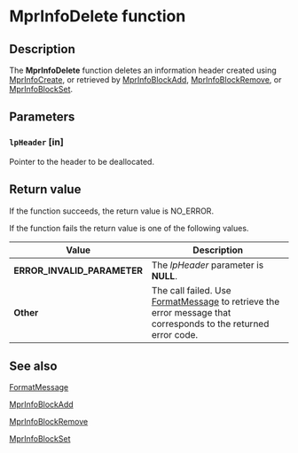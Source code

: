 # MprInfoDelete function

## Description

The
**MprInfoDelete** function deletes an information header created using
[MprInfoCreate](https://learn.microsoft.com/windows/desktop/api/mprapi/nf-mprapi-mprinfocreate), or retrieved by
[MprInfoBlockAdd](https://learn.microsoft.com/windows/desktop/api/mprapi/nf-mprapi-mprinfoblockadd),
[MprInfoBlockRemove](https://learn.microsoft.com/windows/desktop/api/mprapi/nf-mprapi-mprinfoblockremove), or
[MprInfoBlockSet](https://learn.microsoft.com/windows/desktop/api/mprapi/nf-mprapi-mprinfoblockset).

## Parameters

### `lpHeader` [in]

Pointer to the header to be deallocated.

## Return value

If the function succeeds, the return value is NO_ERROR.

If the function fails the return value is one of the following values.

| Value | Description |
| --- | --- |
| **ERROR_INVALID_PARAMETER** | The *lpHeader* parameter is **NULL**. |
| **Other** | The call failed. Use [FormatMessage](https://learn.microsoft.com/windows/desktop/api/winbase/nf-winbase-formatmessage) to retrieve the error message that corresponds to the returned error code. |

## See also

[FormatMessage](https://learn.microsoft.com/windows/desktop/api/winbase/nf-winbase-formatmessage)

[MprInfoBlockAdd](https://learn.microsoft.com/windows/desktop/api/mprapi/nf-mprapi-mprinfoblockadd)

[MprInfoBlockRemove](https://learn.microsoft.com/windows/desktop/api/mprapi/nf-mprapi-mprinfoblockremove)

[MprInfoBlockSet](https://learn.microsoft.com/windows/desktop/api/mprapi/nf-mprapi-mprinfoblockset)